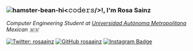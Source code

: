 ### ![hamster-bean-hi](https://user-images.githubusercontent.com/92283910/163730192-81879739-c7d4-4dc4-bab1-e544cf63e513.gif)<𝚌𝚘𝚍𝚎𝚛𝚜/>!, I'm Rosa Sainz


<p><em>Computer Engineering Student at <a href="https://www.uam.mx/">Universidad Autónoma Metropolitana</a></br>Mexican 🇲🇽
</em></p>

[![Twitter: rosaainz](https://img.shields.io/twitter/follow/rosaainz?style=social)](https://twitter.com/rosaainz)
[![GitHub rosaainz](https://img.shields.io/github/followers/rosaainz?label=follow&style=social)](https://github.com/rosaainz)
[![Instagram Badge](https://img.shields.io/badge/rosaainz?style=social&logo=Instagram&link=https://www.instagram.com/rosaainz/)](https://www.instagram.com/rosaainz/) 
